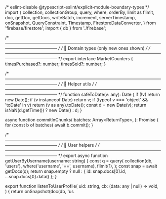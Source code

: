 /* eslint-disable @typescript-eslint/explicit-module-boundary-types */
import {
  collection,
  collectionGroup,
  query,
  where,
  orderBy,
  limit as flimit,
  doc,
  getDoc,
  getDocs,
  writeBatch,
  increment,
  serverTimestamp,
  onSnapshot,
  QueryConstraint,
  Timestamp,
  FirestoreDataConverter,
} from 'firebase/firestore';
import { db } from './firebase';

/* ———————————————————————————————————————————————— */
/*  🔖 Domain types (only new ones shown)          */
/* ———————————————————————————————————————————————— */
export interface MarketCounters {
  timesPurchased?: number;
  timesSold?: number;
}

/* ———————————————————————————————————————————————— */
/*  🔧 Helper utils                                */
/* ———————————————————————————————————————————————— */
function safeToDate(v: any): Date {
  if (!v) return new Date();
  if (v instanceof Date) return v;
  if (typeof v === 'object' && 'toDate' in v) return (v as any).toDate();
  const d = new Date(v);
  return isNaN(d.getTime()) ? new Date() : d;
}

async function commitInChunks(
  batches: Array<ReturnType<typeof writeBatch>>,
): Promise<void> {
  for (const b of batches) await b.commit();
}

/* ———————————————————————————————————————————————— */
/*  👤  User helpers                               */
/* ———————————————————————————————————————————————— */
export async function getUserByUsername(username: string) {
  const q = query(
    collection(db, 'users'),
    where('username', '==', username),
    flimit(1),
  );
  const snap = await getDocs(q);
  return snap.empty ? null : { id: snap.docs[0].id, ...snap.docs[0].data() };
}

export function listenToUserProfile(
  uid: string,
  cb: (data: any | null) => void,
) {
  return onSnapshot(doc(db, 'us
